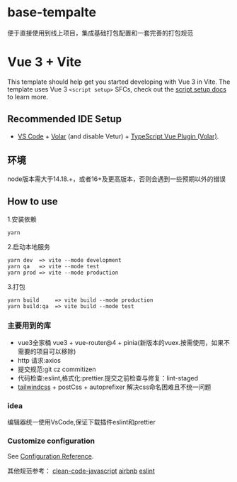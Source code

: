 # base-tempalte
便于直接使用到线上项目，集成基础打包配置和一套完善的打包规范

# Vue 3 + Vite

This template should help get you started developing with Vue 3 in Vite. The template uses Vue 3 `<script setup>` SFCs, check out the [script setup docs](https://v3.vuejs.org/api/sfc-script-setup.html#sfc-script-setup) to learn more.

## Recommended IDE Setup

- [VS Code](https://code.visualstudio.com/) + [Volar](https://marketplace.visualstudio.com/items?itemName=Vue.volar) (and disable Vetur) + [TypeScript Vue Plugin (Volar)](https://marketplace.visualstudio.com/items?itemName=Vue.vscode-typescript-vue-plugin).

## 环境
node版本需大于14.18.+，或者16+及更高版本，否则会遇到一些预期以外的错误

## How to use

1.安装依赖
```
yarn
```
2.启动本地服务
```
yarn dev  => vite --mode development 
yarn qa   => vite --mode test
yarn prod => vite --mode production
```
3.打包
```
yarn build     => vite build --mode production
yarn build:qa  => vite build --mode test
```

### 主要用到的库

- vue3全家桶 vue3 + vue-router@4 + pinia(新版本的vuex.按需使用，如果不需要的项目可以移除)
- http 请求:axios
- 提交规范:git cz commitizen
- 代码检查:eslint,格式化:prettier.提交之前检查与修复：lint-staged
- [tailwindcss](https://www.tailwindcss.cn/docs/using-with-preprocessors) + postCss + autoprefixer 解决css命名困难且不统一问题

### idea

编辑器统一使用VsCode,保证下载插件eslint和prettier



### Customize configuration

See [Configuration Reference](https://cli.vuejs.org/config/).

其他规范参考：
[clean-code-javascript](https://github.com/ryanmcdermott/clean-code-javascript)
[airbnb](https://github.com/airbnb/javascript)
[eslint](https://eslint.vuejs.org/rules/)



